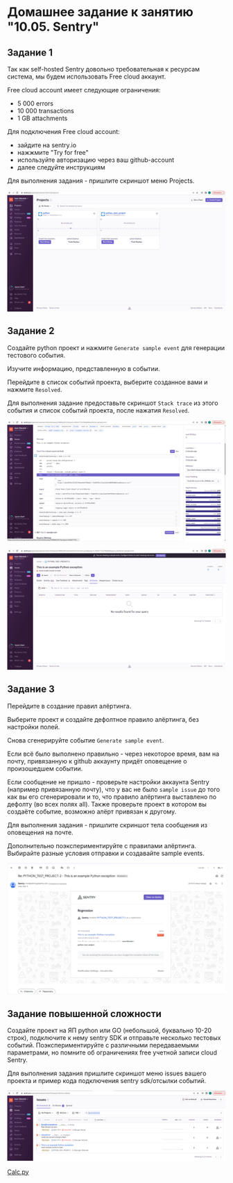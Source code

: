# Домашнее задание к занятию "10.05. Sentry"

## Задание 1

Так как self-hosted Sentry довольно требовательная к ресурсам система, мы будем использовать Free cloud аккаунт.

Free cloud account имеет следующие ограничения:
- 5 000 errors
- 10 000 transactions
- 1 GB attachments

Для подключения Free cloud account:
- зайдите на sentry.io
- нажжмите "Try for free"
- используйте авторизацию через ваш github-account
- далее следуйте инструкциям

Для выполнения задания - пришлите скриншот меню Projects.

![Sentry projects](src/1_sentry_projects.png)


## Задание 2

Создайте python проект и нажмите `Generate sample event` для генерации тестового события.

Изучите информацию, представленную в событии.

Перейдите в список событий проекта, выберите созданное вами и нажмите `Resolved`.

Для выполнения задание предоставьте скриншот `Stack trace` из этого события и список событий проекта, 
после нажатия `Resolved`.

![Stack trace](src/2_Stack-trace.png)

![Events](src/2_events.png)


## Задание 3

Перейдите в создание правил алёртинга.

Выберите проект и создайте дефолтное правило алёртинга, без настройки полей.

Снова сгенерируйте событие `Generate sample event`.

Если всё было выполнено правильно - через некоторое время, вам на почту, привязанную к github аккаунту придёт
оповещение о произошедшем событии.

Если сообщение не пришло - проверьте настройки аккаунта Sentry (например привязанную почту), что у вас не было 
`sample issue` до того как вы его сгенерировали и то, что правило алёртинга выставлено по дефолту (во всех полях all).
Также проверьте проект в котором вы создаёте событие, возможно алёрт привязан к другому.

Для выполнения задания - пришлите скриншот тела сообщения из оповещения на почте.

Дополнительно поэкспериментируйте с правилами алёртинга. 
Выбирайте разные условия отправки и создавайте sample events. 

![Test alert mail](src/3_alert_message%20screenshot.png)

## Задание повышенной сложности

Создайте проект на ЯП python или GO (небольшой, буквально 10-20 строк), подключите к нему sentry SDK и отправьте несколько тестовых событий.
Поэкспериментируйте с различными передаваемыми параметрами, но помните об ограничениях free учетной записи cloud Sentry.

Для выполнения задания пришлите скриншот меню issues вашего проекта и 
пример кода подключения sentry sdk/отсылки событий.

![Issues in calc.py](src/4_issues_in_calc.png)


[Calc.py](calc/calc.py)



